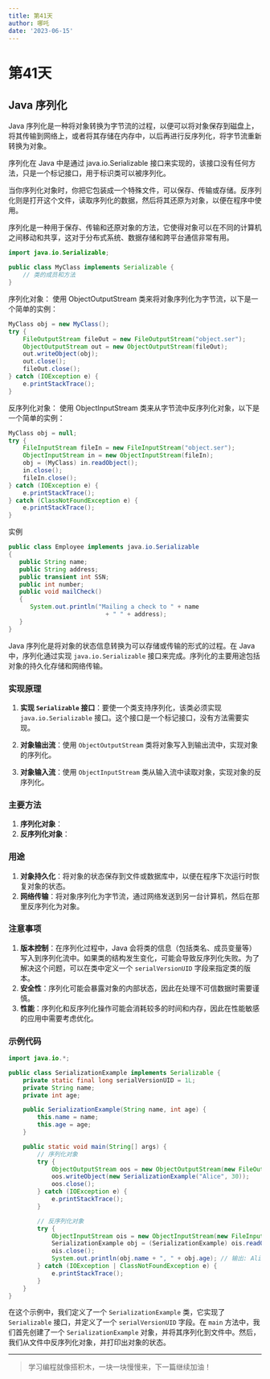 ```yaml
---
title: 第41天
author: 哪吒
date: '2023-06-15'
---
```


# 第41天


## Java 序列化

Java 序列化是一种将对象转换为字节流的过程，以便可以将对象保存到磁盘上，将其传输到网络上，或者将其存储在内存中，以后再进行反序列化，将字节流重新转换为对象。

序列化在 Java 中是通过 java.io.Serializable 接口来实现的，该接口没有任何方法，只是一个标记接口，用于标识类可以被序列化。

当你序列化对象时，你把它包装成一个特殊文件，可以保存、传输或存储。反序列化则是打开这个文件，读取序列化的数据，然后将其还原为对象，以便在程序中使用。

序列化是一种用于保存、传输和还原对象的方法，它使得对象可以在不同的计算机之间移动和共享，这对于分布式系统、数据存储和跨平台通信非常有用。

```java
import java.io.Serializable;

public class MyClass implements Serializable {
    // 类的成员和方法
}
```

序列化对象： 使用 ObjectOutputStream 类来将对象序列化为字节流，以下是一个简单的实例：

```java
MyClass obj = new MyClass();
try {
    FileOutputStream fileOut = new FileOutputStream("object.ser");
    ObjectOutputStream out = new ObjectOutputStream(fileOut);
    out.writeObject(obj);
    out.close();
    fileOut.close();
} catch (IOException e) {
    e.printStackTrace();
}
```

反序列化对象： 使用 ObjectInputStream 类来从字节流中反序列化对象，以下是一个简单的实例：

```java
MyClass obj = null;
try {
    FileInputStream fileIn = new FileInputStream("object.ser");
    ObjectInputStream in = new ObjectInputStream(fileIn);
    obj = (MyClass) in.readObject();
    in.close();
    fileIn.close();
} catch (IOException e) {
    e.printStackTrace();
} catch (ClassNotFoundException e) {
    e.printStackTrace();
}
```

实例

```java
public class Employee implements java.io.Serializable
{
   public String name;
   public String address;
   public transient int SSN;
   public int number;
   public void mailCheck()
   {
      System.out.println("Mailing a check to " + name
                           + " " + address);
   }
}
```

Java 序列化是将对象的状态信息转换为可以存储或传输的形式的过程。在 Java 中，序列化通过实现 `java.io.Serializable` 接口来完成。序列化的主要用途包括对象的持久化存储和网络传输。

### 实现原理

1. **实现 `Serializable` 接口**：要使一个类支持序列化，该类必须实现 `java.io.Serializable` 接口。这个接口是一个标记接口，没有方法需要实现。

2. **对象输出流**：使用 `ObjectOutputStream` 类将对象写入到输出流中，实现对象的序列化。

3. **对象输入流**：使用 `ObjectInputStream` 类从输入流中读取对象，实现对象的反序列化。

### 主要方法

1. **序列化对象**：
2. **反序列化对象**：

### 用途

1. **对象持久化**：将对象的状态保存到文件或数据库中，以便在程序下次运行时恢复对象的状态。
2. **网络传输**：将对象序列化为字节流，通过网络发送到另一台计算机，然后在那里反序列化为对象。

### 注意事项

1. **版本控制**：在序列化过程中，Java 会将类的信息（包括类名、成员变量等）写入到序列化流中。如果类的结构发生变化，可能会导致反序列化失败。为了解决这个问题，可以在类中定义一个 `serialVersionUID` 字段来指定类的版本。
2. **安全性**：序列化可能会暴露对象的内部状态，因此在处理不可信数据时需要谨慎。
3. **性能**：序列化和反序列化操作可能会消耗较多的时间和内存，因此在性能敏感的应用中需要考虑优化。

### 示例代码

```java
import java.io.*;

public class SerializationExample implements Serializable {
    private static final long serialVersionUID = 1L;
    private String name;
    private int age;

    public SerializationExample(String name, int age) {
        this.name = name;
        this.age = age;
    }

    public static void main(String[] args) {
        // 序列化对象
        try {
            ObjectOutputStream oos = new ObjectOutputStream(new FileOutputStream("object.ser"));
            oos.writeObject(new SerializationExample("Alice", 30));
            oos.close();
        } catch (IOException e) {
            e.printStackTrace();
        }

        // 反序列化对象
        try {
            ObjectInputStream ois = new ObjectInputStream(new FileInputStream("object.ser"));
            SerializationExample obj = (SerializationExample) ois.readObject();
            ois.close();
            System.out.println(obj.name + ", " + obj.age); // 输出: Alice, 30
        } catch (IOException | ClassNotFoundException e) {
            e.printStackTrace();
        }
    }
}

```

在这个示例中，我们定义了一个 `SerializationExample` 类，它实现了 `Serializable` 接口，并定义了一个 `serialVersionUID` 字段。在 `main` 方法中，我们首先创建了一个 `SerializationExample` 对象，并将其序列化到文件中。然后，我们从文件中反序列化对象，并打印出对象的状态。





---

> 学习编程就像搭积木，一块一块慢慢来，下一篇继续加油！